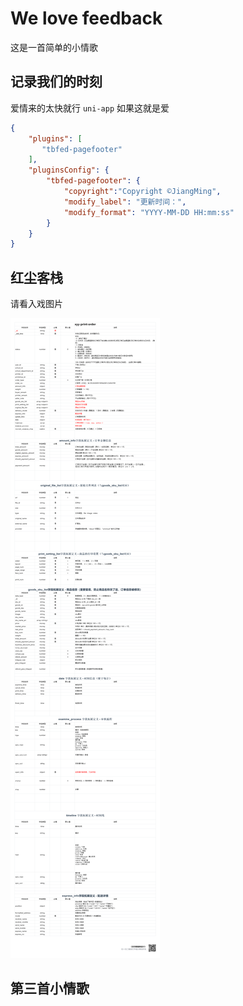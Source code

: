 # We love feedback

这是一首简单的小情歌

## 记录我们的时刻

爱情来的太快就行 ``` uni-app ``` 如果这就是爱 

```json
{
    "plugins": [
       "tbfed-pagefooter"
    ],
    "pluginsConfig": {
        "tbfed-pagefooter": {
            "copyright":"Copyright ©JiangMing",
            "modify_label": "更新时间：",
            "modify_format": "YYYY-MM-DD HH:mm:ss"
        }
    }
}
```



## 红尘客栈

请看入戏图片

![文印数据库设计](.\images\文印数据库设计.png)



## 第三首小情歌

